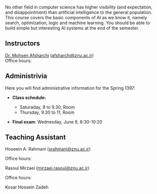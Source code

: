 No other field in computer science has higher visibility (and expectation, and disappointment) than artificial intelligence to the general population. This course covers the basic components of AI as we know it, namely search, optimization, logic and machine learning. You should be able to build simple but interesting AI systems at the end of the semester.

## Instructors
[Dr. Mohsen Afsharchi](http://cv.znu.ac.ir/afsharchim) (afsharchi@znu.ac.ir)  
Office hours:

## Administrivia
Here you will find administrative information for the Spring 1397:

- __Class schedule:__ 
  - Saturaday, 8 to 9.30, Room 
  - Thursday, 9.30 to 11, Room

- __Final exam__: Wednesday, June 9, 8:30-10:20

## Teaching Assistant
Hoseein A. Rahmani (srahmani@znu.ac.ir)

Office hours:

Rasoul Mirzaei (mirzaei.rasoul@znu.ac.ir)

Office hours:

Kosar Hossein Zadeh
